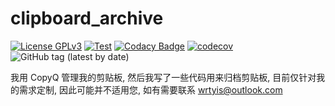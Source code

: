 # clipboard_archive

[![License GPLv3](https://img.shields.io/pypi/l/Annotations2Sub?color=1)](https://pypi.org/project/Annotations2Sub/)
[![Test](https://github.com/USED255/clipboard_archive/actions/workflows/test.yml/badge.svg)](https://github.com/USED255/clipboard_archive/actions/workflows/test.yml)
[![Codacy Badge](https://app.codacy.com/project/badge/Grade/be42cd1ff4cd4a739fc06fae9bfc4512)](https://www.codacy.com/gh/USED255/clipboard_archive/dashboard?utm_source=github.com&amp;utm_medium=referral&amp;utm_content=USED255/clipboard_archive&amp;utm_campaign=Badge_Grade)
[![codecov](https://codecov.io/gh/USED255/clipboard_archive/branch/master/graph/badge.svg?token=KD9TZBT2S8)](https://codecov.io/gh/USED255/clipboard_archive)
![GitHub tag (latest by date)](https://img.shields.io/github/v/tag/used255/clipboard_archive)

我用 CopyQ 管理我的剪贴板, 然后我写了一些代码用来归档剪贴板, 目前仅针对我的需求定制, 因此可能并不适用您, 如有需要联系 wrtyis@outlook.com
